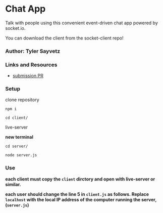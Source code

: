 
# Chat App

Talk with people using this convenient event-driven chat app powered by socket.io.

You can download the client from the socket-client repo! 

### Author: Tyler Sayvetz

### Links and Resources

- [submission PR]()


### Setup

clone repository

`npm i`

`cd client/`

live-server 

**new terminal**

`cd server/`

`node server.js`

### Use

**each client must copy the `client` dirctory and open with live-server or similar.**

**each user should change the line 5 in `client.js` as follows. Replace `localhost` with the local IP address of the computer running the server, (`server.js`)**


